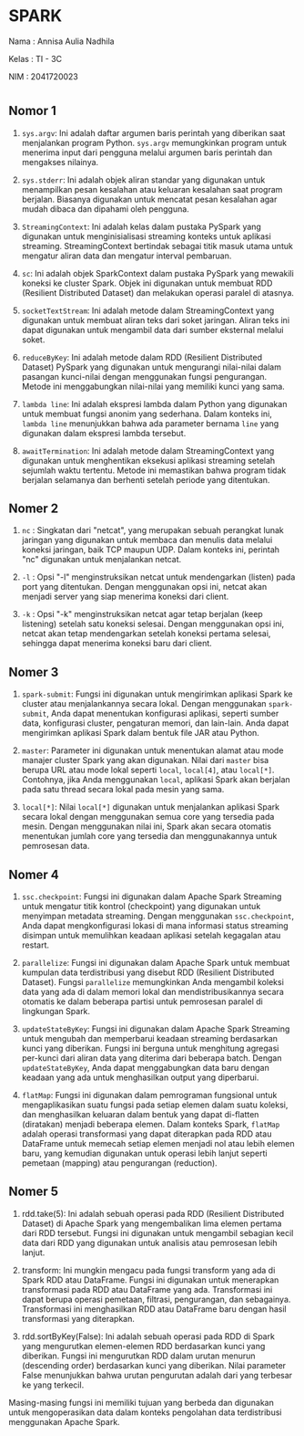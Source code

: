 # SPARK

Nama   : Annisa Aulia Nadhila

Kelas  : TI - 3C

NIM  : 2041720023
#

## **Nomor 1**

1. `sys.argv`: Ini adalah daftar argumen baris perintah yang diberikan saat menjalankan program Python. `sys.argv` memungkinkan program untuk menerima input dari pengguna melalui argumen baris perintah dan mengakses nilainya.

2. `sys.stderr`: Ini adalah objek aliran standar yang digunakan untuk menampilkan pesan kesalahan atau keluaran kesalahan saat program berjalan. Biasanya digunakan untuk mencatat pesan kesalahan agar mudah dibaca dan dipahami oleh pengguna.

3. `StreamingContext`: Ini adalah kelas dalam pustaka PySpark yang digunakan untuk menginisialisasi streaming konteks untuk aplikasi streaming. StreamingContext bertindak sebagai titik masuk utama untuk mengatur aliran data dan mengatur interval pembaruan.

4. `sc`: Ini adalah objek SparkContext dalam pustaka PySpark yang mewakili koneksi ke cluster Spark. Objek ini digunakan untuk membuat RDD (Resilient Distributed Dataset) dan melakukan operasi paralel di atasnya.

5. `socketTextStream`: Ini adalah metode dalam StreamingContext yang digunakan untuk membuat aliran teks dari soket jaringan. Aliran teks ini dapat digunakan untuk mengambil data dari sumber eksternal melalui soket.

6. `reduceByKey`: Ini adalah metode dalam RDD (Resilient Distributed Dataset) PySpark yang digunakan untuk mengurangi nilai-nilai dalam pasangan kunci-nilai dengan menggunakan fungsi pengurangan. Metode ini menggabungkan nilai-nilai yang memiliki kunci yang sama.

7. `lambda line`: Ini adalah ekspresi lambda dalam Python yang digunakan untuk membuat fungsi anonim yang sederhana. Dalam konteks ini, `lambda line` menunjukkan bahwa ada parameter bernama `line` yang digunakan dalam ekspresi lambda tersebut.

8. `awaitTermination`: Ini adalah metode dalam StreamingContext yang digunakan untuk menghentikan eksekusi aplikasi streaming setelah sejumlah waktu tertentu. Metode ini memastikan bahwa program tidak berjalan selamanya dan berhenti setelah periode yang ditentukan.

## **Nomer 2**

1. `nc` : Singkatan dari "netcat", yang merupakan sebuah perangkat lunak jaringan yang digunakan untuk membaca dan menulis data melalui koneksi jaringan, baik TCP maupun UDP. Dalam konteks ini, perintah "nc" digunakan untuk menjalankan netcat.

2. `-l` : Opsi "-l" menginstruksikan netcat untuk mendengarkan (listen) pada port yang ditentukan. Dengan menggunakan opsi ini, netcat akan menjadi server yang siap menerima koneksi dari client.

3. `-k` : Opsi "-k" menginstruksikan netcat agar tetap berjalan (keep listening) setelah satu koneksi selesai. Dengan menggunakan opsi ini, netcat akan tetap mendengarkan setelah koneksi pertama selesai, sehingga dapat menerima koneksi baru dari client.

## **Nomer 3**

1. `spark-submit`: Fungsi ini digunakan untuk mengirimkan aplikasi Spark ke cluster atau menjalankannya secara lokal. Dengan menggunakan `spark-submit`, Anda dapat menentukan konfigurasi aplikasi, seperti sumber data, konfigurasi cluster, pengaturan memori, dan lain-lain. Anda dapat mengirimkan aplikasi Spark dalam bentuk file JAR atau Python.

2. `master`: Parameter ini digunakan untuk menentukan alamat atau mode manajer cluster Spark yang akan digunakan. Nilai dari `master` bisa berupa URL atau mode lokal seperti `local`, `local[4]`, atau `local[*]`. Contohnya, jika Anda menggunakan `local`, aplikasi Spark akan berjalan pada satu thread secara lokal pada mesin yang sama.

3. `local[*]`: Nilai `local[*]` digunakan untuk menjalankan aplikasi Spark secara lokal dengan menggunakan semua core yang tersedia pada mesin. Dengan menggunakan nilai ini, Spark akan secara otomatis menentukan jumlah core yang tersedia dan menggunakannya untuk pemrosesan data.

## **Nomer 4**

1. `ssc.checkpoint`: Fungsi ini digunakan dalam Apache Spark Streaming untuk mengatur titik kontrol (checkpoint) yang digunakan untuk menyimpan metadata streaming. Dengan menggunakan `ssc.checkpoint`, Anda dapat mengkonfigurasi lokasi di mana informasi status streaming disimpan untuk memulihkan keadaan aplikasi setelah kegagalan atau restart.

2. `parallelize`: Fungsi ini digunakan dalam Apache Spark untuk membuat kumpulan data terdistribusi yang disebut RDD (Resilient Distributed Dataset). Fungsi `parallelize` memungkinkan Anda mengambil koleksi data yang ada di dalam memori lokal dan mendistribusikannya secara otomatis ke dalam beberapa partisi untuk pemrosesan paralel di lingkungan Spark.

3. `updateStateByKey`: Fungsi ini digunakan dalam Apache Spark Streaming untuk mengubah dan memperbarui keadaan streaming berdasarkan kunci yang diberikan. Fungsi ini berguna untuk menghitung agregasi per-kunci dari aliran data yang diterima dari beberapa batch. Dengan `updateStateByKey`, Anda dapat menggabungkan data baru dengan keadaan yang ada untuk menghasilkan output yang diperbarui.

4. `flatMap`: Fungsi ini digunakan dalam pemrograman fungsional untuk mengaplikasikan suatu fungsi pada setiap elemen dalam suatu koleksi, dan menghasilkan keluaran dalam bentuk yang dapat di-flatten (diratakan) menjadi beberapa elemen. Dalam konteks Spark, `flatMap` adalah operasi transformasi yang dapat diterapkan pada RDD atau DataFrame untuk memecah setiap elemen menjadi nol atau lebih elemen baru, yang kemudian digunakan untuk operasi lebih lanjut seperti pemetaan (mapping) atau pengurangan (reduction).


## **Nomer 5**

1. rdd.take(5): Ini adalah sebuah operasi pada RDD (Resilient Distributed Dataset) di Apache Spark yang mengembalikan lima elemen pertama dari RDD tersebut. Fungsi ini digunakan untuk mengambil sebagian kecil data dari RDD yang digunakan untuk analisis atau pemrosesan lebih lanjut.

2. transform: Ini mungkin mengacu pada fungsi transform yang ada di Spark RDD atau DataFrame. Fungsi ini digunakan untuk menerapkan transformasi pada RDD atau DataFrame yang ada. Transformasi ini dapat berupa operasi pemetaan, filtrasi, pengurangan, dan sebagainya. Transformasi ini menghasilkan RDD atau DataFrame baru dengan hasil transformasi yang diterapkan.

3. rdd.sortByKey(False): Ini adalah sebuah operasi pada RDD di Spark yang mengurutkan elemen-elemen RDD berdasarkan kunci yang diberikan. Fungsi ini mengurutkan RDD dalam urutan menurun (descending order) berdasarkan kunci yang diberikan. Nilai parameter False menunjukkan bahwa urutan pengurutan adalah dari yang terbesar ke yang terkecil.

Masing-masing fungsi ini memiliki tujuan yang berbeda dan digunakan untuk mengoperasikan data dalam konteks pengolahan data terdistribusi menggunakan Apache Spark.